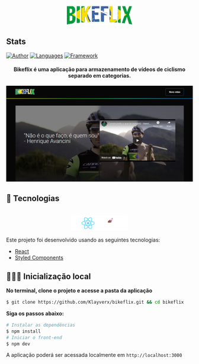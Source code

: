 <div align="center">
  <img src=".github/bikeflix-logo.png" alt="Bikeflix logo" width="180px">
</div>

## Stats

[![Author](https://img.shields.io/badge/author-Klayverx-FEDE00?style=flat-square)](https://github.com/Klayverx)
[![Languages](https://img.shields.io/github/languages/count/Klayverx/bikeflix?color=%009C3B&style=flat-square)](#)
[![Framework](https://img.shields.io/badge/React-Framework-3E63A8?style=flat-square)](https://reactjs.org)

<h4 align="center">
  Bikeflix é uma aplicação para armazenamento de vídeos de ciclismo separado em categorias.
</h4>

![Bikeflix preview](.github/app-preview.png)

## 🧪 Tecnologias
<div align="center">
  <br />
  <img src=".github/tech-logos.png" alt="Technologies used">
</div>

Este projeto foi desenvolvido usando as seguintes tecnologias:

- [React](https://reactjs.org)
- [Styled Components](https://styled-components.com/)

## 👨🏽‍💻 Inicialização local

**No terminal, clone o projeto e acesse a pasta da aplicação**

```bash
$ git clone https://github.com/Klayverx/bikeflix.git && cd bikeflix
```

**Siga os passos abaixo:**
```bash
# Instalar as dependências
$ npm install
# Iniciar o front-end
$ npm dev
```

A aplicação poderá ser acessada localmente em `http://localhost:3000`
